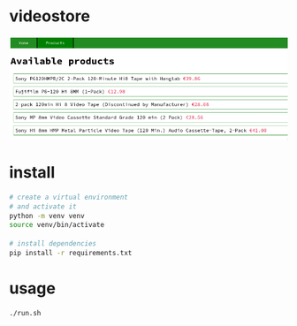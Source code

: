 # videostore

![the products page](/assets/products.png)

# install

```sh
# create a virtual environment
# and activate it
python -m venv venv
source venv/bin/activate

# install dependencies
pip install -r requirements.txt
```

# usage

```sh
./run.sh
```
